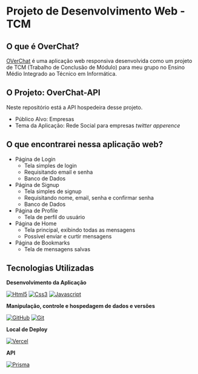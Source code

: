 # Projeto de Desenvolvimento Web - TCM
## O que é OverChat?

[OVerChat](https://github.com/lucasgleria/over-chat) é uma aplicação web responsiva desenvolvida como um projeto de TCM (Trabalho de Conclusão de Módulo) para meu grupo no Ensino Médio Integrado ao Técnico em Informática.

## O Projeto: OverChat-API

Neste repositório está a API hospedeira desse projeto.

* Público Alvo: Empresas
* Tema da Aplicação: Rede Social para empresas _twitter apperence_

## O que encontrarei nessa aplicação web?

* Página de Login
    * Tela simples de login
    * Requisitando email e senha
    * Banco de Dados
* Página de Signup 
    * Tela simples de signup
    * Requisitando nome, email, senha e confirmar senha
    * Banco de Dados
* Página de Profile
    * Tela de perfil do usuário
* Página de Home
    * Tela principal, exibindo todas as mensagens
    * Possível enviar e curtir mensagens
* Página de Bookmarks
    * Tela de mensagens salvas

## Tecnologias Utilizadas

**Desenvolvimento da Aplicação**

[![Html5](https://img.shields.io/badge/html5-FFFFFF?style=for-the-badge&logo=html5&logoColor=000)](https://docs.html5.com/)
[![Css3](https://img.shields.io/badge/Css-FFFFFF?style=for-the-badge&logo=css3&logoColor=000)](https://docs.css3.com/)
[![Javascript](https://img.shields.io/badge/Javascript-FFFFFF?style=for-the-badge&logo=javascript&logoColor=000)](https://docs.javascript.com/)

**Manipulação, controle e hospedagem de dados e versões**

[![GitHub](https://img.shields.io/badge/GitHub-FFFFFF?style=for-the-badge&logo=github&logoColor=000)](https://docs.github.com/)
[![Git](https://img.shields.io/badge/Git-FFFFFF?style=for-the-badge&logo=git&logoColor=000)](https://git-scm.com/doc)

**Local de Deploy**

[![Vercel](https://img.shields.io/badge/Vercel-FFFFFF?style=for-the-badge&logo=vercel&logoColor=000)](https://vercel.com)

**API**

[![Prisma](https://img.shields.io/badge/Prisma-FFFFFF?style=for-the-badge&logo=prisma&logoColor=000)](https://prisma.io)
